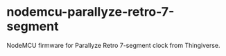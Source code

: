 # nodemcu-parallyze-retro-7-segment
NodeMCU firmware for Parallyze Retro 7-segment clock from Thingiverse.
